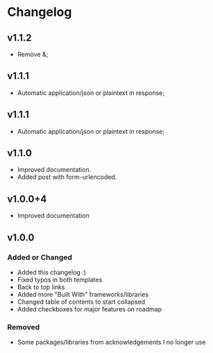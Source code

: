 # Changelog

## v1.1.2

- Remove &; 

## v1.1.1

- Automatic application/json or plaintext in response; 
## v1.1.1

- Automatic application/json or plaintext in response; 

## v1.1.0

- Improved documentation.
- Added post with form-urlencoded.

## v1.0.0+4

- Improved documentation

## v1.0.0

### Added or Changed

- Added this changelog :)
- Fixed typos in both templates
- Back to top links
- Added more "Built With" frameworks/libraries
- Changed table of contents to start collapsed
- Added checkboxes for major features on roadmap

### Removed

- Some packages/libraries from acknowledgements I no longer use
